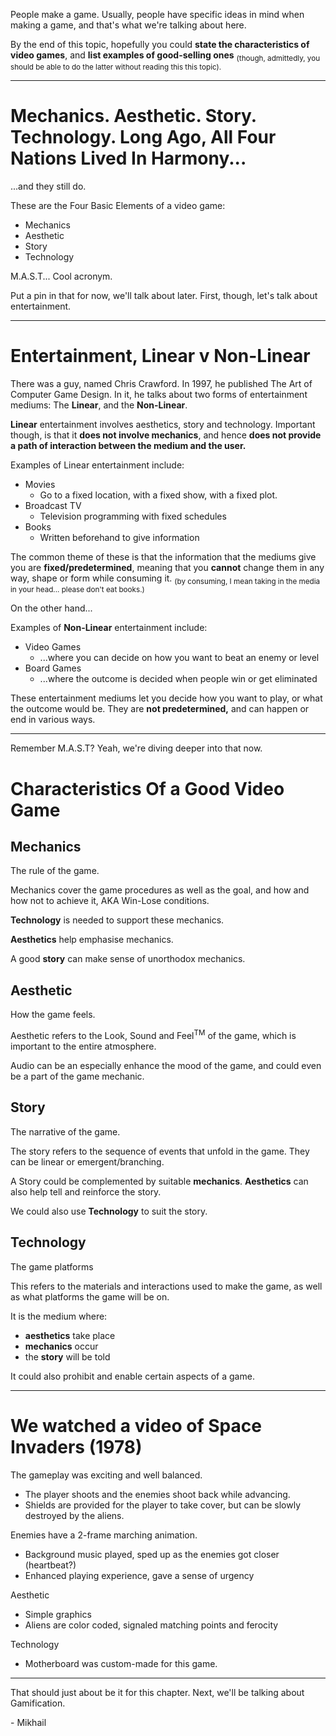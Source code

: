 
People make a game. Usually, people have specific ideas in mind when making a game, and that's what we're talking about here.

By the end of this topic, hopefully you could **state the characteristics of video games**, and **list examples of good-selling ones** <sub>(though, admittedly, you should be able to do the latter without reading this this topic).</sub>

---

# Mechanics. Aesthetic. Story. Technology. Long Ago, All Four Nations Lived In Harmony...

...and they still do.

These are the Four Basic Elements of a video game:
- Mechanics
- Aesthetic
- Story
- Technology

M.A.S.T... Cool acronym.


Put a pin in that for now, we'll talk about later. First, though, let's talk about entertainment.


---

# Entertainment, Linear v Non-Linear

There was a guy, named Chris Crawford. In 1997, he published The Art of Computer Game Design. In it, he talks about two forms of entertainment mediums: The **Linear**, and the **Non-Linear**.

**Linear** entertainment involves aesthetics, story and technology. Important though, is that it **does not involve mechanics**, and hence **does not provide a path of interaction between the medium and the user.**

Examples of Linear entertainment include:
- Movies
	- Go to a fixed location, with a fixed show, with a fixed plot.
- Broadcast TV
	- Television programming with fixed schedules
- Books
	- Written beforehand to give information

The common theme of these is that the information that the mediums give you are **fixed/predetermined**, meaning that you **cannot** change them in any way, shape or form while consuming it.
<sub>(by consuming, I mean taking in the media in your head... please don't eat books.)</sub>



On the other hand...

Examples of **Non-Linear** entertainment include:
- Video Games
	- ...where you can decide on how you want to beat an enemy or level
- Board Games
	- ...where the outcome is decided when people win or get eliminated

These entertainment mediums let you decide how you want to play, or what the outcome would be. They are **not predetermined,** and can happen or end in various ways.


---

Remember M.A.S.T? Yeah, we're diving deeper into that now.

# Characteristics Of a Good Video Game

## Mechanics

The rule of the game.

Mechanics cover the game procedures as well as the goal, and how and how not to achieve it, AKA Win-Lose conditions.

**Technology** is needed to support these mechanics.

**Aesthetics** help emphasise mechanics.

A good **story** can make sense of unorthodox mechanics.


## Aesthetic

How the game feels.

Aesthetic refers to the Look, Sound and Feel<sup>TM</sup> of the game, which is important to the entire atmosphere.

Audio can be an especially enhance the mood of the game, and could even be a part of the game mechanic. 


## Story

The narrative of the game.

The story refers to the sequence of events that unfold in the game. They can be linear or emergent/branching.

A Story could be complemented by suitable **mechanics**. **Aesthetics** can also help tell and reinforce the story.

We could also use **Technology** to suit the story.


## Technology

The game platforms

This refers to the materials and interactions used to make the game, as well as what platforms the game will be on.

It is the medium where:
- **aesthetics** take place
- **mechanics** occur
- the **story** will be told

It could also prohibit and enable certain aspects of a game.

---
# We watched a video of Space Invaders (1978)

The gameplay was exciting and well balanced.
- The player shoots and the enemies shoot back while advancing.
- Shields are provided for the player to take cover, but can be slowly destroyed by the aliens.


Enemies have a 2-frame marching animation.
- Background music played, sped up as the enemies got closer (heartbeat?)
- Enhanced playing experience, gave a sense of urgency

Aesthetic
- Simple graphics
- Aliens are color coded, signaled matching points and ferocity

Technology
- Motherboard was custom-made for this game.


---
That should just about be it for this chapter. Next, we'll be talking about Gamification.

\- Mikhail